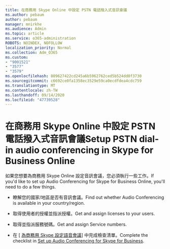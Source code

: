 ```yaml
---
title: 在商務用 Skype Online 中設定 PSTN 電話撥入式音訊會議
ms.author: pebaum
author: pebaum
manager: mnirkhe
ms.audience: Admin
ms.topic: article
ms.service: o365-administration
ROBOTS: NOINDEX, NOFOLLOW
localization_priority: Normal
ms.collection: Adm_O365
ms.custom:
- "9001521"
- "3577"
- "3579"
ms.openlocfilehash: 809627422cd245a6b5962762ced5b524dd0f3730
ms.sourcegitcommit: c6692ce0fa1358ec3529e59ca0ecdfdea4cdc759
ms.translationtype: MT
ms.contentlocale: zh-TW
ms.lasthandoff: 09/14/2020
ms.locfileid: "47739528"
---
```

# <a name="setup-pstn-dial-in-audio-conferencing-in-skype-for-business-online"></a><span data-ttu-id="91ce0-102">在商務用 Skype Online 中設定 PSTN 電話撥入式音訊會議</span><span class="sxs-lookup"><span data-stu-id="91ce0-102">Setup PSTN dial-in audio conferencing in Skype for Business Online</span></span>

<span data-ttu-id="91ce0-103">如果您想要為商務用 Skype Online 設定音訊會議，您必須執行一些工作。</span><span class="sxs-lookup"><span data-stu-id="91ce0-103">If you'd like to set up Audio Conferencing for Skype for Business Online, you'll need to do a few things.</span></span> 

- <span data-ttu-id="91ce0-104">瞭解您的國家/地區是否有音訊會議。</span><span class="sxs-lookup"><span data-stu-id="91ce0-104">Find out whether Audio Conferencing is available in your country/region.</span></span>

- <span data-ttu-id="91ce0-105">取得使用者的授權並指派授權。</span><span class="sxs-lookup"><span data-stu-id="91ce0-105">Get and assign licenses to your users.</span></span>

- <span data-ttu-id="91ce0-106">取得並指派服務號碼。</span><span class="sxs-lookup"><span data-stu-id="91ce0-106">Get and assign Service numbers.</span></span>

- <span data-ttu-id="91ce0-107">在 [ [為商務用 Skype 設定語音會議](https://docs.microsoft.com/SkypeForBusiness/audio-conferencing-in-office-365/set-up-audio-conferencing)] 中完成檢查清單。</span><span class="sxs-lookup"><span data-stu-id="91ce0-107">Complete the checklist in [Set up Audio Conferencing for Skype for Business](https://docs.microsoft.com/SkypeForBusiness/audio-conferencing-in-office-365/set-up-audio-conferencing).</span></span>
